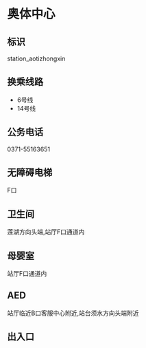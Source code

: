 # 奥体中心

## 标识

station_aotizhongxin

## 换乘线路

- 6号线
- 14号线

## 公务电话

0371-55163651

## 无障碍电梯

F口

## 卫生间

莲湖方向头端,站厅F口通道内

## 母婴室

站厅F口通道内

## AED

站厅临近B口客服中心附近,站台须水方向头端附近

## 出入口

